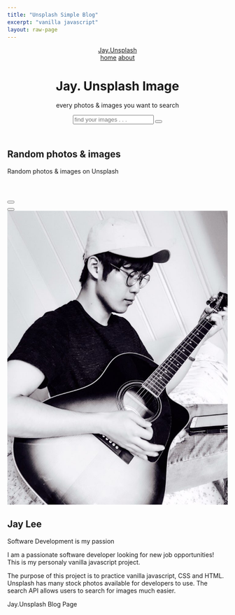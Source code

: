 ```yaml
---
title: "Unsplash Simple Blog"
excerpt: "vanilla javascript"
layout: raw-page
---
```

<html>
<head>
  <meta charset="utf-8">
  <meta http-equiv="X-UA-Compatible" content="IE=edge">
  <title>Jay.Unsplash Blog</title>
  <meta name="viewport" content="width=device-width, initial-scale=1">
  <!-- Font awesome icon -->
  <link rel="stylesheet" href="https://cdnjs.cloudflare.com/ajax/libs/font-awesome/5.15.1/css/all.min.css" integrity="sha512-+4zCK9k+qNFUR5X+cKL9EIR+ZOhtIloNl9GIKS57V1MyNsYpYcUrUeQc9vNfzsWfV28IaLL3i96P9sdNyeRssA==" crossorigin="anonymous" />
  <link rel="stylesheet" href="/assets/unsplash-simple-blog/style.css">
</head>
<body>
  <!-- header -->
  <header>
    <nav class = "navbar">
      <div class = "container">
        <a href = "https://jinlee487.github.io/frontend/unsplash-simple-blog/" class = "navbar-brand">Jay.Unsplash</a>
        <div class = "navbar-nav">
          <a href = "https://jinlee487.github.io/">home</a>
          <a href = "#about">about</a>
        </div>
      </div>
    </nav>
    <div class = "banner">
      <div class = "container">
        <h1 class = "banner-title">
          <span>Jay.</span> Unsplash Image
        </h1>
        <p>every photos & images you want to search</p>
        <form>
          <input type = "text" class = "search-input" placeholder="find your images . . .">
          <button type = "button" class = "search-btn" id = "search-btn">
            <i class = "fas fa-search"></i>
          </button>
        </form>
      </div>
    </div>
  </header>
  <!-- end of header -->
  <!-- design -->
  <section class = "design" id = "design">
    <div class = "container">
      <div class = "title">
        <h2>Random photos & images</h2>
        <p>Random photos & images on Unsplash</p>
      </div>
      <div class = "design-content">
        <!-- item -->
        <!-- <div class = "design-item">
          <div class = "design-img">
            <img src = "" alt = "images/art-design-1.jpg">
            <span><i class = "far fa-heart"></i> 22</span>
            <span>Unsplash</span>
          </div>
          <div class = "design-title">
            <a href = "#">make an awesome art portfolio for college or university</a>
          </div>
        </div> -->
        <!-- end of item -->
      </div>
    </div>
  </section>
  <br>
  <br>
  <div class = "design-btns">
    <button id = "design-item-add-btn"><i class = "fas fa-plus"></i></button>
  </div>
  <div class = "image-details">
    <!-- image close btn -->
    <button type = "button" class = "btn image-close-btn" id = "image-close-btn">
      <i class = "fas fa-times"></i>
    </button>
    <!-- image content -->
    <div class = "image-details-content">
    </div>
  </div>
  <!-- end of design -->
  <!-- about -->
  <section class = "about" id = "about">
    <div class = "container">
      <div class = "about-content">
        <div>
          <img src = "/assets/unsplash-simple-blog/images/about-me-bg.jpg" alt = "/assets/unsplash-simple-blog/images/about-me-bg.jpg">
        </div>
        <div class = "about-text">
          <div class = "title">
            <h2>Jay Lee</h2>
            <p>Software Development is my passion</p>
          </div>
          <p>I am a passionate software developer looking for new job opportunities! This is my personaly vanilla javascript project.</p>
          <p>The purpose of this project is to practice vanilla javascript, CSS and HTML. Unsplash has many stock photos available for developers to use. The search API allows users to search for images much easier.</p>
        </div>
      </div>
    </div>
  </section>
  <!-- end of about -->
  <!-- footer -->
  <footer>
    <div class = "social-links">
      <!-- <a href = "#"><i class = "fab fa-facebook-f"></i></a>
      <a href = "#"><i class = "fab fa-twitter"></i></a>
      <a href = "#"><i class = "fab fa-instagram"></i></a>
      <a href = "#"><i class = "fab fa-pinterest"></i></a> -->
      <a href = "https://www.linkedin.com/in/jinwoolee487/"><i class = "fab fa-linkedin-in"></i></a>
      <a href = "https://github.com/jinlee487"><i class = "fab fa-github"></i></a>
    </div>
    <span>Jay.Unsplash Blog Page</span>
  </footer>
  <!-- end of footer -->
  <script src="/assets/unsplash-simple-blog/script.js"></script> 
</body>
</html>